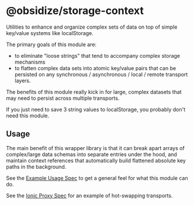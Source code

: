 # @obsidize/storage-context

Utilities to enhance and organize complex sets of data on top of simple key/value systems like localStorage.

The primary goals of this module are:

- to eliminate "loose strings" that tend to accompany complex storage mechanisms
- to flatten complex data sets into atomic key/value pairs that can be persisted on any synchronous / asynchronous / local / remote transport layers.

The benefits of this module really kick in for large, complex datasets that may need to persist across multiple transports.

If you just need to save 3 string values to localStorage, you probably don't need this module.

## Usage

The main benefit of this wrapper library is that it can break apart arrays of complex/large data schemas into separate entries under the hood,
and maintain context references that automatically build flattened absolute key paths in the background.

See the [Example Usage Spec](https://github.com/jospete/obsidize-storage-context/blob/master/tests/example-usage.spec.ts) to get a general feel for what this module can do.

See the [Ionic Proxy Spec](https://github.com/jospete/obsidize-storage-context/blob/master/tests/example-ionic-storage-proxy-usage.spec.ts) for an example of hot-swapping transports.